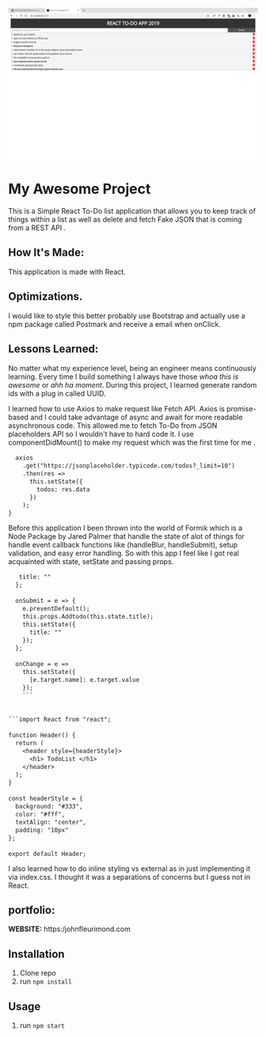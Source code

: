 ![ReactToDO](public/ReactToDO.png)



# My Awesome Project
This is a Simple React To-Do list application that allows you to keep track of things within a list as well as delete and fetch Fake JSON that is coming from a REST API .

## How It's Made:
This application is made with React.

## Optimizations.
I would like to style this better probably use Bootstrap and actually use a npm package called Postmark and receive a email when onClick.


## Lessons Learned:

No matter what my experience level, being an engineer means continuously learning. Every time I build something I always have those *whoa this is awesome* or *ahh ha moment*. During this project, I learned generate random ids with a plug in called UUID.

I learned how to use Axios to make request like Fetch API. Axios is promise-based and I could take advantage of async and await for more readable asynchronous code. This allowed me to fetch To-Do from JSON placeholders API so I wouldn't have to hard code it. I use componentDidMount() to make my request which was the first time for me .
```componentDidMount() {
  axios
    .get("https://jsonplaceholder.typicode.com/todos?_limit=10")
    .then(res =>
      this.setState({
        todos: res.data
      })
    );
}
```
Before this application I been thrown into the world of Formik which is a Node Package by Jared Palmer that handle the state of alot of things for handle event callback functions like (handleBlur, handleSubmit), setup validation, and easy error handling. So with this app I feel like I got real acquainted with state, setState and passing props.

```state = {
   title: ""
  };

  onSubmit = e => {
    e.preventDefault();
    this.props.Addtodo(this.state.title);
    this.setState({
      title: ""
    });
  };

  onChange = e =>
    this.setState({
      [e.target.name]: e.target.value
    });
    ```


```import React from "react";

function Header() {
  return (
    <header style={headerStyle}>
      <h1> TodoList </h1>
    </header>
  );
}

const headerStyle = {
  background: "#333",
  color: "#fff",
  textAlign: "center",
  padding: "10px"
};

export default Header;
```
I also learned how to do inline styling vs external as in just implementing it via index.css. I thought it was a separations of concerns but I guess not in React.

## portfolio:

**WEBSITE:** https:/johnfleurimond.com

## Installation

1. Clone repo
2. run `npm install`

## Usage

1. run `npm start`

